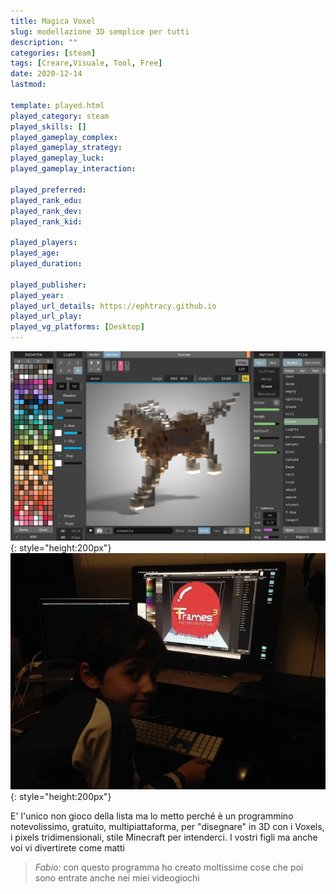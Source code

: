 ```yaml
---
title: Magica Voxel
slug: modellazione 3D semplice per tutti
description: ""
categories: [steam]
tags: [Creare,Visuale, Tool, Free]
date: 2020-12-14
lastmod: 

template: played.html
played_category: steam
played_skills: []
played_gameplay_complex: 
played_gameplay_strategy: 
played_gameplay_luck: 
played_gameplay_interaction: 

played_preferred: 
played_rank_edu: 
played_rank_dev: 
played_rank_kid: 

played_players: 
played_age: 
played_duration: 

played_publisher: 
played_year: 
played_url_details: https://ephtracy.github.io
played_url_play: 
played_vg_platforms: [Desktop]
---
```


![](img/magica_voxel.webp){: style="height:200px"}
![](img/magica_voxel_2.webp){: style="height:200px"}

E' l'unico non gioco della lista ma lo metto perché è un programmino notevolissimo, gratuito, multipiattaforma, per "disegnare" in 3D con i Voxels, i pixels tridimensionali, stile Minecraft per intenderci.
I vostri figli ma anche voi vi divertirete come matti

> *Fabio:*
> con questo programma ho creato moltissime cose che poi sono entrate anche nei miei videogiochi
